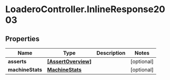# LoaderoController.InlineResponse2003

## Properties
Name | Type | Description | Notes
------------ | ------------- | ------------- | -------------
**asserts** | [**[AssertOverview]**](AssertOverview.md) |  | [optional] 
**machineStats** | [**MachineStats**](MachineStats.md) |  | [optional] 
